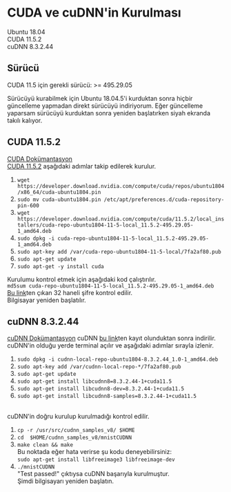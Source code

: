 # CUDA ve cuDNN'in Kurulması
Ubuntu 18.04 <br>
CUDA 11.5.2 <br>
cuDNN 8.3.2.44

## Sürücü
CUDA 11.5 için gerekli sürücü: >= 495.29.05

Sürücüyü kurabilmek için Ubuntu 18.04.5'i kurduktan sonra hiçbir güncelleme yapmadan direkt sürücüyü indiriyorum. Eğer güncelleme yaparsam sürücüyü kurduktan sonra yeniden başlatırken siyah ekranda takılı kalıyor.

## CUDA 11.5.2
[CUDA Dokümantasyon](https://developer.nvidia.com/cuda-11-5-2-download-archive?target_os=Linux&target_arch=x86_64&Distribution=Ubuntu&target_version=18.04&target_type=deb_local
)<br>
[CUDA 11.5.2](https://developer.nvidia.com/cuda-11-5-2-download-archive?target_os=Linux)
aşağıdaki adımlar takip edilerek kurulur.<br>
1. `wget https://developer.download.nvidia.com/compute/cuda/repos/ubuntu1804/x86_64/cuda-ubuntu1804.pin`<br>
2. `sudo mv cuda-ubuntu1804.pin /etc/apt/preferences.d/cuda-repository-pin-600`<br>
3. `wget https://developer.download.nvidia.com/compute/cuda/11.5.2/local_installers/cuda-repo-ubuntu1804-11-5-local_11.5.2-495.29.05-1_amd64.deb`<br>
4. `sudo dpkg -i cuda-repo-ubuntu1804-11-5-local_11.5.2-495.29.05-1_amd64.deb`<br>
5. `sudo apt-key add /var/cuda-repo-ubuntu1804-11-5-local/7fa2af80.pub`<br>
6. `sudo apt-get update`<br>
7. `sudo apt-get -y install cuda`<br>

Kurulumu kontrol etmek için aşağıdaki kod çalıştırılır.<br>
 `md5sum cuda-repo-ubuntu1804-11-5-local_11.5.2-495.29.05-1_amd64.deb `<br>
[Bu link](https://developer.download.nvidia.com/compute/cuda/11.5.2/docs/sidebar/md5sum.txt
)ten çıkan 32 haneli şifre kontrol edilir.<br>
Bilgisayar yeniden başlatılır.
## cuDNN 8.3.2.44
[cuDNN Dokümantasyon](https://docs.nvidia.com/deeplearning/cudnn/install-guide/index.html)
cuDNN [bu link](https://developer.nvidia.com/rdp/cudnn-download)ten kayıt olunduktan sonra indirilir.<br>
cuDNN'in olduğu yerde terminal açılır ve aşağıdaki adımlar sırayla izlenir.<br>
1. `sudo dpkg -i cudnn-local-repo-ubuntu1804-8.3.2.44_1.0-1_amd64.deb`<br>
2. `sudo apt-key add /var/cudnn-local-repo-*/7fa2af80.pub`<br>
3. `sudo apt-get update` <br>
4. `sudo apt-get install libcudnn8=8.3.2.44-1+cuda11.5`<br>
5. `sudo apt-get install libcudnn8-dev=8.3.2.44-1+cuda11.5`<br>
6. `sudo apt-get install libcudnn8-samples=8.3.2.44-1+cuda11.5`<br><br>

cuDNN'in doğru kurulup kurulmadığı kontrol edilir.<br>
1. `cp -r /usr/src/cudnn_samples_v8/ $HOME`<br>
2. `cd  $HOME/cudnn_samples_v8/mnistCUDNN`<br>
3. `make clean && make`<br>
 Bu noktada eğer hata verirse şu kodu deneyebilirsiniz: <br>
 `sudo apt-get install libfreeimage3 libfreeimage-dev` <br>
4. `./mnistCUDNN`<br>
"Test passed!" çıktıysa cuDNN başarıyla kurulmuştur.<br>
Şimdi bilgisayarı yeniden başlatın.<br>
